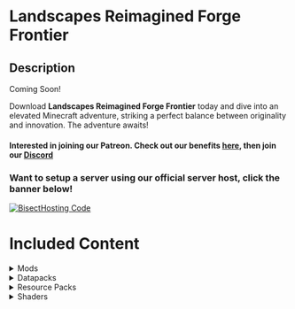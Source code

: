 # Landscapes Reimagined Forge Frontier
## Description
Coming Soon!

Download **Landscapes Reimagined Forge Frontier** today and dive into an elevated Minecraft adventure, striking a perfect balance between originality and innovation. The adventure awaits!
#### **Interested in joining our Patreon. Check out our benefits [here](https://discord.com/servers/landscapes-reimagined-1097668922737696919), then join our [Discord](https://discord.gg/quenZthXgy)**

### Want to setup a server using our official server host, click the banner below!
[![BisectHosting Code](https://raw.githubusercontent.com/M0nkeyPr0grammer/Landscapes-Reimagined/main/BH_Landscape_Reimagined.png)](https://bisecthosting.com/M0nkeyPr0grammer?r=modrinth)

# Included Content
  <details>
    <summary>Mods</summary>
    <h3>Modrinth</h3>
    <ul>
      <li>
        <a href="https://discord.gg/quenZthXgy">Mod List will be provided on Discord, under the wiki section</a> - Check here for more information
      </li>
    </ul>
    <h3>Curseforge</h3>
      <li><a href="https://www.curseforge.com/minecraft/mc-mods/allthecompressed">AllTheCompressed</a></li>
      <li><a href="https://www.curseforge.com/minecraft/mc-mods/apotheosis">Apotheosis</a></li>
      <li><a href="https://www.curseforge.com/minecraft/mc-mods/apotheotic-additions">Apotheotic Additions</a></li>
      <li><a href="https://www.curseforge.com/minecraft/mc-mods/apothic-attributes">Apothic Attributes (AttributesLib)</a></li>
      <li><a href="https://www.curseforge.com/minecraft/mc-mods/aquaculture">Aquaculture 2</a></li>
      <li><a href="https://www.curseforge.com/minecraft/mc-mods/borderless">Borderless Window</a></li>
      <li><a href="https://www.curseforge.com/minecraft/mc-mods/building-gadgets">Building Gadgets</a></li>
      <li><a href="https://www.curseforge.com/minecraft/mc-mods/chimes">Chimes</a></li>
      <li><a href="https://www.curseforge.com/minecraft/mc-mods/crash-utilities">Crash Utilities</a></li>
      <li><a href="https://www.curseforge.com/minecraft/mc-mods/create-chunkloading">Create Chunkloading</a></li>
      <li><a href="https://www.curseforge.com/minecraft/mc-mods/create-compressed">Create Compressed</a></li>
      <li><a href="https://www.curseforge.com/minecraft/mc-mods/create-confectionery">Create Confectionery</a></li>
      <li><a href="https://www.curseforge.com/minecraft/mc-mods/create-oppenheimered">Create: Oppenheimered</a></li>
      <li><a href="https://www.curseforge.com/minecraft/mc-mods/create-industry">Create: The Factory Must Grow</a></li>
      <li><a href="https://www.curseforge.com/minecraft/mc-mods/detected-setblock-be-gone">Detected setBlock Be Gone</a></li>
      <li><a href="https://www.curseforge.com/minecraft/mc-mods/disenchantingforge">DisenchantingForge</a></li>
      <li><a href="https://www.curseforge.com/minecraft/mc-mods/dungeon-crawl">Dungeon Crawl</a></li>
      <li><a href="https://www.curseforge.com/minecraft/mc-mods/dynamic-view">Dynamic View[Forge]</a></li>
      <li><a href="https://www.curseforge.com/minecraft/mc-mods/eating-animation-forge">Eating Animation [Forge]</a></li>
      <li><a href="https://www.curseforge.com/minecraft/mc-mods/embeddium-plus">Embeddium++</a></li>
      <li><a href="https://www.curseforge.com/minecraft/mc-mods/flux-networks">Flux Networks</a></li>
      <li><a href="https://www.curseforge.com/minecraft/mc-mods/gml">GroovyModLoader (GML)</a></li>
      <li><a href="https://www.curseforge.com/minecraft/mc-mods/krypton-reforged">Krypton Reforged</a></li>
      <li><a href="https://www.curseforge.com/minecraft/mc-mods/kubejs-delight">KubeJS Delight</a></li>
      <li><a href="https://www.curseforge.com/minecraft/mc-mods/placebo">Placebo</a></li>
      <li><a href="https://www.curseforge.com/minecraft/mc-mods/probejs">ProbeJS</a></li>
      <li><a href="https://www.curseforge.com/minecraft/mc-mods/shrink_">Shrink</a></li>
      <li><a href="https://www.curseforge.com/minecraft/mc-mods/simple-discord-rich-presence">Simple Discord Rich Presence (Forge / Fabric)</a></li>
      <li><a href="https://www.curseforge.com/minecraft/mc-mods/sophisticated-backpacks">Sophisticated Backpacks</a></li>
      <li><a href="https://www.curseforge.com/minecraft/mc-mods/sophisticated-core">Sophisticated Core</a></li>
      <li><a href="https://www.curseforge.com/minecraft/mc-mods/sophisticated-storage">Sophisticated Storage</a></li>
      <li><a href="https://www.curseforge.com/minecraft/mc-mods/wither-skeleton-tweaks">Wither Skeleton Tweaks</a></li>
      <li><a href="https://www.curseforge.com/minecraft/mc-mods/xaeroplus">XaeroPlus</a></li>
  </details>
  
  <details>
    <summary>Datapacks</summary>
    <li><a href="https://modrinth.com/datapack/create-renewable-ores">Create Renewable Ores</a></li>
    <li><a href="https://modrinth.com/datapack/edf-remastered">Ender Dragon Fight Remastered</a></li>
    <li><a href="https://modrinth.com/datapack/remove-terralith-intro-message">Remove Terralith Intro Message</a></li>
    <li><a href="https://modrinth.com/datapack/repurposed-structures-better-desert-temples-compat">Repurposed Structures - Better Desert Temples Compat</a></li>
    <li><a href="https://modrinth.com/datapack/repurposed-structures-better-dungeons-compat">Repurposed Structures - Better Dungeons Compat</a></li>
    <li><a href="https://modrinth.com/datapack/repurposed-structures-better-jungle-temples">Repurposed Structures - Better Jungle Temples Compat</a></li>
    <li><a href="https://modrinth.com/datapack/repurposed-structures-better-ocean-monuments-compat">Repurposed Structures - Better Ocean Monuments Compat</a></li>
    <li><a href="https://modrinth.com/datapack/repurposed-structures-better-nether-fortress-compat">Repurposed Structures - Better Nether Fortress Compat</a></li>
    <li><a href="https://modrinth.com/datapack/repurposed-structures-better-strongholds-compat">Repurposed Structures - Better Strongholds Compat</a></li>
    <li><a href="https://modrinth.com/datapack/repurposed-structures-better-witch-huts-compat">Repurposed Structures - Better Witch Huts Compat</a></li>
    <li><a href="https://modrinth.com/datapack/repurposed-structures-bountiful-compat">Repurposed Structures - Bountiful Compat</a></li>
    <li><a href="https://modrinth.com/datapack/repurposed-structures-farmers-delight-compat">Repurposed Structures - Farmer's Delight Compat</a></li>
    <li><a href="https://modrinth.com/datapack/repurposed-structures-friends-and-foes-compat">Repurposed Structures - Friends and Foes Compat</a></li>
    <li><a href="https://modrinth.com/datapack/repurposed-structures-villagerplus-compat">Repurposed Structures - VillagerPlus Compat</a></li>
  </details>
  
  <details>
    <summary>Resource Packs</summary>
    <li><a href="https://www.curseforge.com/minecraft/texture-packs/building-gadgets-create-like">Building Gadgets Create like</a></li>
    <li><a href="https://www.curseforge.com/minecraft/texture-packs/copycat-framed-blocks">Copycat Framed Blocks</a></li>
    <li><a href="https://www.curseforge.com/minecraft/texture-packs/create-immersive-aircrafts-resource-pack">Create Immersive Aircrafts</a></li>
    <li><a href="https://www.curseforge.com/minecraft/texture-packs/lootrchestretexture-for-create">LootrChestRetexture for Create!</a></li>
    <li><a href="https://www.curseforge.com/minecraft/texture-packs/create-style-construction-wands">Lopy's Create Style Construction Wands</a></li>
    <li><a href="https://www.curseforge.com/minecraft/texture-packs/create-pipez">Lopy's Create Style Pipez</a></li>
    <li><a href="https://modrinth.com/resourcepack/sparkles">Stardust Labs Resourcepack</a></li>
  </details>
  
  <details>
    <summary>Shaders</summary>
    <ul>
      <li>
        <a href="https://modrinth.com/shader/complementary-reimagined">Complementary Reimagined</a>
      </li>
      <li>
        <a href="https://modrinth.com/shader/complementary-unbound">Complementary Reimagined Unbound</a>
      </li>
    </ul>
  </details>
  


